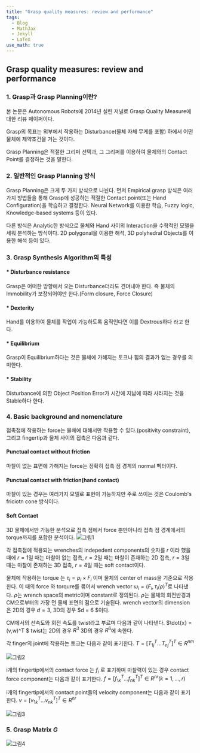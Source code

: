 ```yaml
---
title: "Grasp quality measures: review and performance"
tags:
  - Blog
  - MathJax
  - Jekyll
  - LaTeX
use_math: true
---
```

## Grasp quality measures: review and performance
### 1. Grasp과 Grasp Planning이란?
본 논문은 Autonomous Robots에 2014년 실린 저널로 Grasp Quality Measure에 대한 리뷰 페이퍼이다.

Grasp의 목표는 외부에서 작용하는 Disturbance(물체 자체 무게를 포함) 하에서 어떤 물체에 제약조건을 거는 것이다. 

Grasp Planning은 적절한 그리퍼 선택과, 그 그리퍼를 이용하여 물체와의 Contact Point를 결정하는 것을 말한다.

### 2. 일반적인 Grasp Planning 방식
Grasp Planning은 크게 두 가지 방식으로 나뉜다. 먼저 Empirical grasp 방식은 여러가지 방법들을 통해 Grasp에 성공하는 적절한 Contact point(또는 Hand Configuration)을 학습하고 결정한다. Neural Network를 이용한 학습, Fuzzy logic, Knowledge-based systems 등이 있다.

다른 방식은 Analytic한 방식으로 물체와 Hand 사이의 Interaction을 수학적인 모델을 세워 분석하는 방식이다. 2D polygonal을 이용한 해석, 3D polyhedral Objects를 이용한 해석 등이 있다.

### 3. Grasp Synthesis Algorithm의 특성
#### * Disturbance resistance
Grasp은 어떠한 방향에서 오는 Disturbance더라도 견뎌내야 한다. 즉 물체의 Immobility가 보장되어야만 한다.(Form closure, Force Closure)
#### * Dexterity
Hand를 이용하여 물체를 작업이 가능하도록 움직인다면 이를 Dextrous하다 라고 한다.
#### * Equilibrium
Grasp이 Equilibrium하다는 것은 물체에 가해지는 토크나 힘의 결과가 없는 경우를 의미한다.
#### * Stability
Disturbance에 의한 Object Position Error가 시간에 지남에 따라 사라지는 것을 Stable하다 한다.

### 4. Basic background and nomenclature
접촉점에 작용하는 force는 물체에 대해서만 작용할 수 있다.(positivity constraint), 그리고 fingertip과 물체 사이의 접촉은 다음과 같다.
#### Punctual contact without friction
마찰이 없는 표면에 가해지는 force는 정확히 접촉 점 경계의 normal 벡터이다.
#### Punctual contact with friction(hand contact)
마찰이 있는 경우는 여러가지 모델로 표현이 가능하지만 주로 쓰이는 것은 Coulomb's friciotn cone 방식이다.
#### Soft Contact
3D 물체에서만 가능한 분석으로 접촉 점에서 force 뿐만아니라 접촉 점 경계에서의 torque까지를 포함한 분석이다.
![그림1](https://user-images.githubusercontent.com/53217819/98537729-0c9a2200-22cd-11eb-9adf-350aac2c558a.png)

각 접촉점에 적용되는 wrenches의 indepedent components의 숫자를 $r$ 이라 했을 때에 $r = 1$일 때는 마찰이 없는 접촉, $r = 2$일 때는 마찰이 존재하는 2D 접촉, $r= 3$일 때는 마찰이 존재하는 3D 접촉, $r = 4$일 때는 soft contact이다.

물체에 작용하는 torque 는 $\tau_i = p_i \times F_i$ 이며 물체의 center of mass을 기준으로 작용한다. 이 때의 force 와 torqure를 묶어서 wrench vector $\omega_i = (F_i,\tau_i/\rho)^T$로 나타낸다. $\rho$는 wrench space의 metric이며 constant로 정의된다. $\rho$는 물체의 회전반경과 CM으로부터의 가장 먼 물체 표면의 점으로 기술된다. wrench vector의 dimension은 2D의 경우 $d = 3$, 3D의 경우 $d = 6 $이다.

CM에서의 선속도와 회전 속도를 twist라고 부르며 다음과 같이 나타낸다. $\dot{x} = (v,w)^T $ twist는 2D의 경우 $R^3$ 3D의 경우 $R^6$에 속한다.

각 finger의 joint에 작용하는 토크는 다음과 같이 표기한다.
$T = [ T _ { 1 j } ^ { T } \ldots T _ { n j } ^ { T } ] ^ { T } \in R ^ { n m }$

![그림2](https://user-images.githubusercontent.com/53217819/98538175-b679ae80-22cd-11eb-8993-c9aec3b116cd.png)

i개의 fingertip에서의 contact force 는 $f_i$ 로 표기하며 마찰력이 있는 경우 contact force component는 다음과 같이 표기한다.
$f = [ f _ { 1 k } ^ { T } \ldots f _ { n k } ^ { T } ] ^ { T } \in R ^ { n r } ( k = 1 , \ldots , r )$

i개의 fingertip에서의 contact point들의 velocity component는 다음과 같이 표기한다.
$v = [ v _ { 1 k } ^ { T } \ldots v _ { n k } ^ { T } ] ^ { T } \in R ^ { n r }$

![그림3](https://user-images.githubusercontent.com/53217819/98538051-87fbd380-22cd-11eb-81cf-4fb44173bd21.png)

### 5. Grasp Matrix $G$
![그림4](https://user-images.githubusercontent.com/53217819/98540105-c1820e00-22d0-11eb-9781-5609de7effd3.png)
